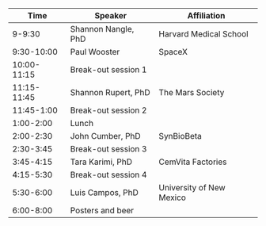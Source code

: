 | Time        | Speaker             | Affiliation
|-------------|---------------------|--------------------------|
| 9-9:30      | Shannon Nangle, PhD | Harvard Medical School   |
| 9:30-10:00  | Paul Wooster        | SpaceX                   |
| 10:00-11:15 | Break-out session 1 |                          |
| 11:15-11:45 | Shannon Rupert, PhD | The Mars Society         |
| 11:45-1:00  | Break-out session 2 |                          |
| 1:00-2:00   | Lunch               |                          |
| 2:00-2:30   | John Cumber, PhD    | SynBioBeta               |
| 2:30-3:45   | Break-out session 3 |                          |
| 3:45-4:15   | Tara Karimi, PhD    | CemVita Factories        |
| 4:15-5:30   | Break-out session 4 |                          |
| 5:30-6:00   | Luis Campos, PhD    | University of New Mexico |
| 6:00-8:00   | Posters and beer    |                          |
